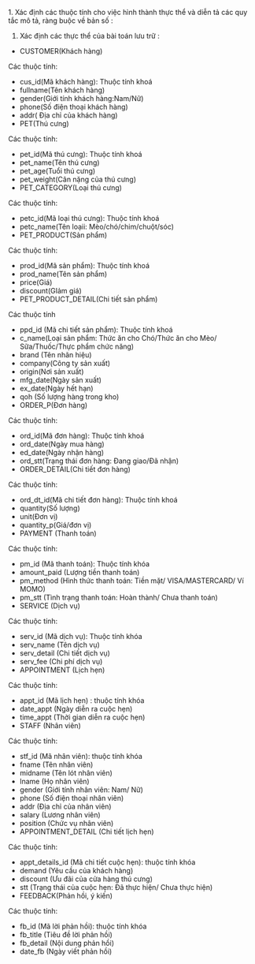 <p>1. Xác định các thuộc tính cho việc hình thành thực thể và diễn tả các quy<br />
tắc mô tả, ràng buộc về bản số :</p>
<ol>
<li>Xác định các thực thể của bài toán lưu trữ :</li>
</ol>
<ul>
<li>CUSTOMER(Khách hàng)</li>
</ul>
<p>Các thuộc tính:</p>
<ul>
<li>cus_id(Mã khách hàng): Thuộc tính khoá</li>
<li>fullname(Tên khách hàng)</li>
<li>gender(Giới tính khách hàng:Nam/Nữ)</li>
<li>phone(Số điện thoại khách hàng)</li>
<li>addr( Địa chỉ của khách hàng)</li>
<li>PET(Thú cưng)</li>
</ul>
<p>Các thuộc tính:</p>
<ul>
<li>pet_id(Mã thú cưng): Thuộc tính khoá</li>
<li>pet_name(Tên thú cưng)</li>
<li>pet_age(Tuổi thú cưng)</li>
<li>pet_weight(Cân nặng của thú cưng)</li>
<li>PET_CATEGORY(Loại thú cưng)</li>
</ul>
<p>Các thuộc tính:</p>
<ul>
<li>petc_id(Mã loại thú cưng): Thuộc tính khoá</li>
<li>petc_name(Tên loạii: Mèo/chó/chim/chuột/sóc)</li>
<li>PET_PRODUCT(Sản phẩm)</li>
</ul>
<p>Các thuộc tính:</p>
<ul>
<li>prod_id(Mã sản phẩm): Thuộc tính khoá</li>
<li>prod_name(Tên sản phẩm)</li>
<li>price(Giá)</li>
<li>discount(GIảm giá)</li>
<li>PET_PRODUCT_DETAIL(Chi tiết sản phẩm)</li>
</ul>
<p>Các thuộc tính</p>
<ul>
<li>ppd_id (Mã chi tiết sản phẩm): Thuộc tính khoá</li>
<li>c_name(Loại sản phẩm: Thức ăn cho Chó/Thức ăn cho Mèo/ Sữa/Thuốc/Thực phẩm chức năng)</li>
<li>brand (Tên nhãn hiệu)</li>
<li>company(Công ty sản xuất)</li>
<li>origin(Nơi sản xuất)</li>
<li>mfg_date(Ngày sản xuất)</li>
<li>ex_date(Ngày hết hạn)</li>
<li>qoh (Số lượng hàng trong kho)</li>
<li>ORDER_P(Đơn hàng)</li>
</ul>
<p>Các thuộc tính:</p>
<ul>
<li>ord_id(Mã đơn hàng): Thuộc tính khoá</li>
<li>ord_date(Ngày mua hàng)</li>
<li>ed_date(Ngày nhận hàng)</li>
<li>ord_stt(Trạng thái đơn hàng: Đang giao/Đã nhận)</li>
<li>ORDER_DETAIL(Chi tiết đơn hàng)</li>
</ul>
<p>Các thuộc tính:</p>
<ul>
<li>ord_dt_id(Mã chi tiết đơn hàng): Thuộc tính khoá</li>
<li>quantity(Số lượng)</li>
<li>unit(Đơn vị)</li>
<li>quantity_p(Giá/đơn vị)</li>
<li>PAYMENT (Thanh toán)</li>
</ul>
<p>Các thuộc tính:</p>
<ul>
<li>pm_id (Mã thanh toán): Thuộc tính khóa</li>
<li>amount_paid (Lượng tiền thanh toán)</li>
<li>pm_method (Hình thức thanh toán: Tiền mặt/ VISA/MASTERCARD/ Ví MOMO)</li>
<li>pm_stt (Tình trạng thanh toán: Hoàn thành/ Chưa thanh toán)</li>
<li>SERVICE (Dịch vụ)</li>
</ul>
<p>Các thuộc tính:</p>
<ul>
<li>serv_id (Mã dịch vụ): Thuộc tính khóa</li>
<li>serv_name (Tên dịch vụ)</li>
<li>serv_detail (Chi tiết dịch vụ)</li>
<li>serv_fee (Chi phí dịch vụ)</li>
<li>APPOINTMENT (Lịch hẹn)</li>
</ul>
<p>Các thuộc tính:</p>
<ul>
<li>appt_id (Mã lịch hẹn) : thuộc tính khóa</li>
<li>date_appt (Ngày diễn ra cuộc hẹn)</li>
<li>time_appt (Thời gian diễn ra cuộc hẹn)</li>
<li>STAFF (Nhân viên)</li>
</ul>
<p>Các thuộc tính:</p>
<ul>
<li>stf_id (Mã nhân viên): thuộc tính khóa</li>
<li>fname (Tên nhân viên)</li>
<li>midname (Tên lót nhân viên)</li>
<li>lname (Họ nhân viên)</li>
<li>gender (Giới tính nhân viên: Nam/ Nữ)</li>
<li>phone (Số điện thoại nhân viên)</li>
<li>addr (Địa chỉ của nhân viên)</li>
<li>salary (Lương nhân viên)</li>
<li>position (Chức vụ nhân viên)</li>
<li>APPOINTMENT_DETAIL (Chi tiết lịch hẹn)</li>
</ul>
<p>Các thuộc tính:</p>
<ul>
<li>appt_details_id (Mã chi tiết cuộc hẹn): thuộc tính khóa</li>
<li>demand (Yêu cầu của khách hàng)</li>
<li>discount (Ưu đãi của cửa hàng thú cưng)</li>
<li>stt (Trạng thái của cuộc hẹn: Đã thực hiện/ Chưa thực hiện)</li>
<li>FEEDBACK(Phản hồi, ý kiến)</li>
</ul>
<p>Các thuộc tính:</p>
<ul>
<li>fb_id (Mã lời phản hồi): thuộc tính khóa</li>
<li>fb_title (Tiêu đề lời phản hồi)</li>
<li>fb_detail (Nội dung phản hồi)</li>
<li>date_fb (Ngày viết phản hồi)</li>
</ul>
